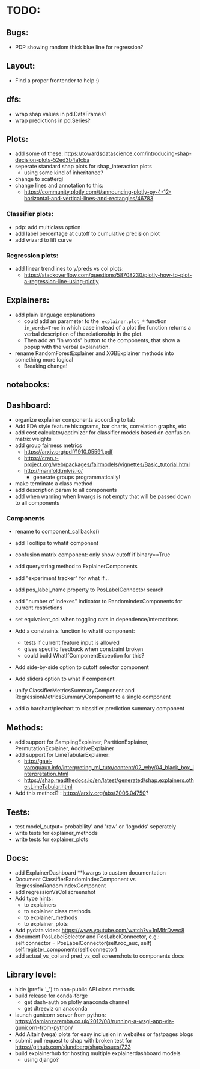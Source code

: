 
# TODO:

## Bugs:
- PDP showing random thick blue line for regression?

## Layout:
- Find a proper frontender to help :)

## dfs:
- wrap shap values in pd.DataFrames?
- wrap predictions in pd.Series?

## Plots:
- add some of these:
    https://towardsdatascience.com/introducing-shap-decision-plots-52ed3b4a1cba
- seperate standard shap plots for shap_interaction plots 
    - using some kind of inheritance?
- change to scattergl
- change lines and annotation to this:
    - https://community.plotly.com/t/announcing-plotly-py-4-12-horizontal-and-vertical-lines-and-rectangles/46783

### Classifier plots:
- pdp: add multiclass option
- add label percentage at cutoff to cumulative precision plot
- add wizard to lift curve

### Regression plots:
- add linear trendlines to y/preds vs col plots:
    - https://stackoverflow.com/questions/58708230/plotly-how-to-plot-a-regression-line-using-plotly


## Explainers:
- add plain language explanations
    - could add an parameter to the` explainer.plot_*` function  `in_words=True` in which 
        case instead of a plot the function returns a verbal description of the 
        relationship in the plot.
    - Then add an "in words" button to the components, that show a popup with
        the verbal explanation.
- rename RandomForestExplainer and XGBExplainer methods into something more logical
    - Breaking change!


## notebooks:


## Dashboard:
- organize explainer components according to tab
- Add EDA style feature histograms, bar charts, correlation graphs, etc
- add cost calculator/optimizer for classifier models based on confusion matrix weights
- add group fairness metrics
    - https://arxiv.org/pdf/1910.05591.pdf
    - https://cran.r-project.org/web/packages/fairmodels/vignettes/Basic_tutorial.html
    - http://manifold.mlvis.io/
        - generate groups programmatically!
- make terminate a class method
- add description param to all components
- add when warning when kwargs is not empty that will be passed down to all components


### Components

- rename to component_callbacks()
- add Tooltips to whatif component
- confusion matrix component: only show cutoff if binary==True

- add querystring method to ExplainerComponents
- add "experiment tracker" for what if...
- add pos_label_name property to PosLabelConnector search
- add "number of indexes" indicator to RandomIndexComponents for current restrictions
- set equivalent_col when toggling cats in dependence/interactions
- Add a constraints function to whatif component:
    - tests if current feature input is allowed
    - gives specific feedback when constraint broken
    - could build WhatIfComponentException for this?
- Add side-by-side option to cutoff selector component
- Add sliders option to what if component
- unify ClassifierMetricsSummaryComponent and RegressionMetricsSummaryComponent 
    to a single component
- add a barchart/piechart to classifier prediction summary component

## Methods:
- add support for SamplingExplainer, PartitionExplainer, PermutationExplainer, AdditiveExplainer
- add support for LimeTabularExplainer:
    - http://gael-varoquaux.info/interpreting_ml_tuto/content/02_why/04_black_box_interpretation.html
    - https://shap.readthedocs.io/en/latest/generated/shap.explainers.other.LimeTabular.html
- Add this method? : https://arxiv.org/abs/2006.04750?

## Tests:
- test model_output='probability' and 'raw' or 'logodds' seperately
- write tests for explainer_methods
- write tests for explainer_plots

## Docs:
- add ExplainerDashboard **kwargs to custom documentation
- Document ClassifierRandomIndexComponent vs RegressionRandomIndexComponent
- add regressionVsCol screenshot
- Add type hints:
    - to explainers
    - to explainer class methods
    - to explainer_methods
    - to explainer_plots
- Add pydata video: https://www.youtube.com/watch?v=1nMlfrDvwc8
- document PosLabelSelector and PosLabelConnector, e.g.:
        self.connector = PosLabelConnector(self.roc_auc, self)
        self.register_components(self.connector)
- add actual_vs_col and pred_vs_col screenshots to components docs

## Library level:
- hide (prefix '_') to non-public API class methods
- build release for conda-forge
    - get dash-auth on plotly anaconda channel
    - get dtreeviz on anaconda
- launch gunicorn server from python:
    https://damianzaremba.co.uk/2012/08/running-a-wsgi-app-via-gunicorn-from-python/
- Add Altair (vega) plots for easy inclusion in websites or fastpages blogs
- submit pull request to shap with broken test for https://github.com/slundberg/shap/issues/723
- build explainerhub for hosting multiple explainerdashboard models
    - using django?